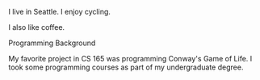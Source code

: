 I live in Seattle. I enjoy cycling. 

I also like coffee.

Programming Background

My favorite project in CS 165 was programming Conway's Game of Life.
I took some programming courses as part of my undergraduate degree.
